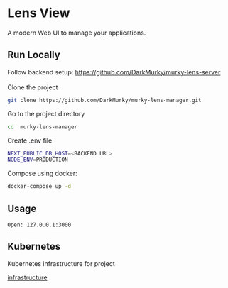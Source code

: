 # Lens View
A modern Web UI to manage your applications.


## Run Locally

Follow backend setup:
https://github.com/DarkMurky/murky-lens-server
<br/>
<br/>
Clone the project

```bash
git clone https://github.com/DarkMurky/murky-lens-manager.git
```

Go to the project directory

```bash
cd  murky-lens-manager
```

Create .env file
```bash
NEXT_PUBLIC_DB_HOST=<BACKEND URL>
NODE_ENV=PRODUCTION
```

Compose using docker:

```bash
docker-compose up -d
```



## Usage

```
Open: 127.0.0.1:3000
```

## Kubernetes

Kubernetes infrastructure for project

[infrastructure](https://github.com/DarkMurky/murky-view-infrasturcture)